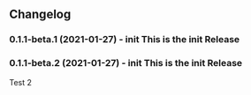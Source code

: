 ## Changelog
### 0.1.1-beta.1 (2021-01-27) - init This is the init Release
<!--
	Placeholder for the next version (at the beginning of the line):

    https://github.com/AlCalzone/release-script
    npm run release prerelease beta -- --dry
    npm run release prerelease beta
	### __WORK IN PROGRESS__ - init This is the init Release
-->

### 0.1.1-beta.2 (2021-01-27) - init This is the init Release

Test 2